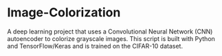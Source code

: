 # Image-Colorization
A deep learning project that uses a Convolutional Neural Network (CNN) autoencoder to colorize grayscale images. This script is built with Python and TensorFlow/Keras and is trained on the CIFAR-10 dataset.
